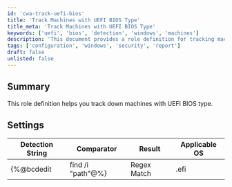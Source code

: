 ```yaml
---
id: 'cwa-track-uefi-bios'
title: 'Track Machines with UEFI BIOS Type'
title_meta: 'Track Machines with UEFI BIOS Type'
keywords: ['uefi', 'bios', 'detection', 'windows', 'machines']
description: 'This document provides a role definition for tracking machines that utilize UEFI BIOS type. It includes a detection string and settings for identifying applicable operating systems.'
tags: ['configuration', 'windows', 'security', 'report']
draft: false
unlisted: false
---
```

## Summary

This role definition helps you track down machines with UEFI BIOS type.

## Settings

| Detection String                       | Comparator    | Result | Applicable OS |
|----------------------------------------|---------------|--------|----------------|
| {%@bcdedit | find /i "path"@%}       | Regex Match   | .efi   | Windows        |


